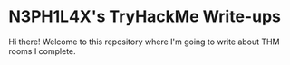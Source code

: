 # N3PH1L4X's TryHackMe Write-ups
Hi there! Welcome to this repository where I'm going to write about THM rooms I complete.
